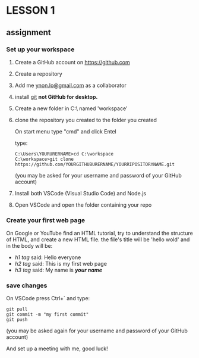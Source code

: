 # LESSON 1
## assignment
### Set up your workspace
1. Create a GitHub account on https://github.com
2. Create a repository
3. Add me ynon.lo@gmail.com as a collaborator
4. install [git](https://git-scm.com/downloads) **not GitHub for desktop.**
5. Create a new folder in C:\ named 'workspace'
6. clone the repository you created to the folder you created

   On start menu type "cmd" and click Entel

   type:
   ~~~
   C:\Users\YOURURERNAME>cd C:\workspace
   C:\workspace>git clone https://github.com/YOURGITHUBURERNAME/YOURRIPOSITORYNAME.git
   ~~~
   (you may be asked for your username and password of your GitHub account)
7. Install both VSCode (Visual Studio Code) and Node.js
8. Open VSCode and open the folder containing your repo

### Create your first web page
On Google or YouTube find an HTML tutorial, try to understand the structure of HTML, and create a new HTML file. the file's title will be 'hello wold' and in the body will be:
- _h1 tag_ said: Hello everyone
- _h2 tag_ said: This is my first web page
- _h3 tag_ said: My name is ***your name***

### save changes
On VSCode press Ctrl+` and type:
~~~
git pull
git commit -m "my first commit"
git push
~~~
(you may be asked again for your username and password of your GitHub account)

And set up a meeting with me, good luck!
